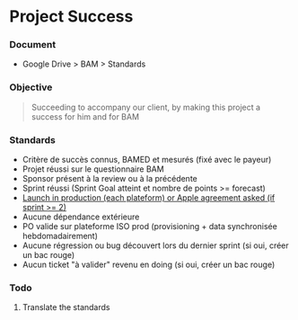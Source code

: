 # Project Success

### Document
- Google Drive > BAM > Standards

### Objective
> Succeeding to accompany our client, by making this project a success for him and for BAM

### Standards
- Critère de succès connus, BAMED et mesurés (fixé avec le payeur)
- Projet réussi sur le questionnaire BAM
- Sponsor présent à la review ou à la précédente
- Sprint réussi (Sprint Goal atteint et nombre de points >= forecast)
- [Launch in production (each plateform) or Apple agreement asked (if sprint >= 2)](/project-standards/project-success/production.s.md)
- Aucune dépendance extérieure
- PO valide sur plateforme ISO prod (provisioning + data synchronisée hebdomadairement)
- Aucune régression ou bug découvert lors du dernier sprint (si oui, créer un bac rouge)
- Aucun ticket "à valider" revenu en doing (si oui, créer un bac rouge)

### Todo
1. Translate the standards
